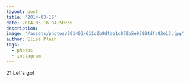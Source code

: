 ```yaml
---
layout: post
title: "2014-03-16"
date: 2014-03-16 04:50:35
description: 
image: "/assets/photos/201403/611c0b9dfae1c879b5e93804dfc93e13.jpg"
author: Elise Plain
tags: 
  - photos
  - instagram
---
```


21 Let&#39;s go!
<p></p>
